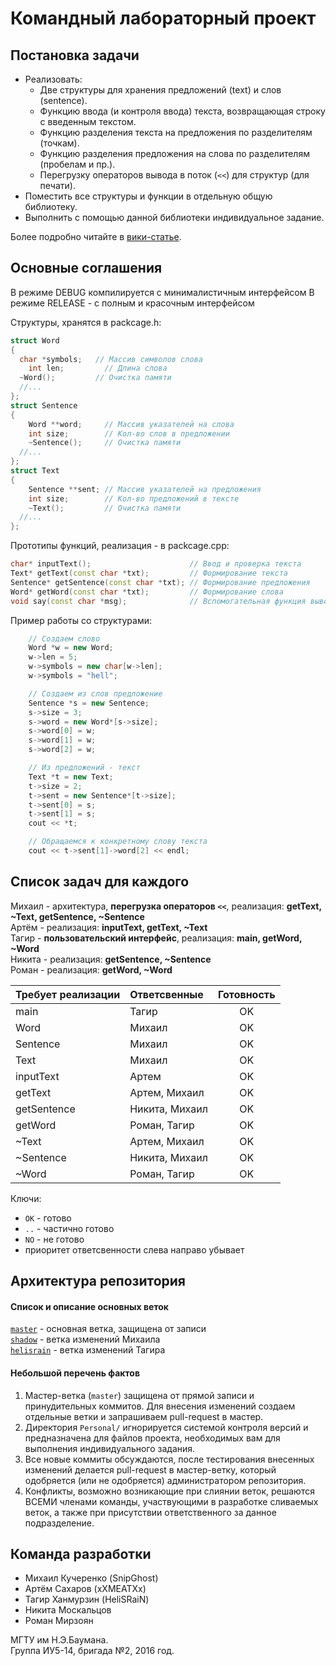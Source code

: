 # Командный лабораторный проект #

## Постановка задачи ##

- Реализовать:  
  - Две структуры для хранения предложений (text) и слов (sentence).  
  - Функцию ввода (и контроля ввода) текста, возвращающая строку с введенным текстом.
  - Функцию разделения текста на предложения по разделителям (точкам).  
  - Функцию разделения предложения на слова по разделителям (пробелам и пр.).  
  - Перегрузку операторов вывода в поток (`<<`) для структур (для печати).  
- Поместить все структуры и функции в отдельную общую библиотеку.  
- Выполнить с помощью данной библиотеки индивидуальное задание.  

Более подробно читайте в [вики-статье][wiki-post].

[wiki-post]: <https://github.com/MATNR/HomeWork/wiki/Постановка-задачи>

## Основные соглашения ##

В режиме DEBUG компилируется с минималистичным интерфейсом
В режиме RELEASE - с полным и красочным интерфейсом

Структуры, хранятся в packcage.h:
```cpp
struct Word 
{
  char *symbols;   // Массив символов слова
	int len;         // Длина слова
  ~Word();         // Очистка памяти
  //...
};
struct Sentence
{
	Word **word;     // Массив указателей на слова
	int size;        // Кол-во слов в предложении
	~Sentence();     // Очистка памяти
  //...
};
struct Text
{
	Sentence **sent; // Массив указателей на предложения
	int size;        // Кол-во предложений в тексте
	~Text();         // Очистка памяти
  //...
};
```

Прототипы функций, реализация - в packcage.cpp:
```cpp
char* inputText();                      // Ввод и проверка текста
Text* getText(const char *txt);         // Формирование текста
Sentence* getSentence(const char *txt); // Формирование предложения
Word* getWord(const char *txt);         // Формирование слова
void say(const char *msg);              // Вспомогательная функция вывода
```

Пример работы со структурами:
```cpp
  	// Создаем слово
 	Word *w = new Word;
	w->len = 5;
	w->symbols = new char[w->len];
	w->symbols = "hell";

  	// Создаем из слов предложение
	Sentence *s = new Sentence;
	s->size = 3;
	s->word = new Word*[s->size];
	s->word[0] = w;
	s->word[1] = w;
	s->word[2] = w;

  	// Из предложений - текст
	Text *t = new Text;
	t->size = 2;
	t->sent = new Sentence*[t->size];
	t->sent[0] = s;
	t->sent[1] = s;
	cout << *t;

  	// Обращаемся к конкретному слову текста
  	cout << t->sent[1]->word[2] << endl; 
```

## Список задач для каждого ##

Михаил - архитектура, **перегрузка операторов `<<`**, реализация: **getText, ~Text, getSentence, ~Sentence**   
Артём - реализация: **inputText, getText, ~Text**   
Тагир - **пользовательский интерфейс**, реализация: **main, getWord, ~Word**  
Никита - реализация: **getSentence, ~Sentence**   
Роман - реализация: **getWord, ~Word**  

| Требует реализации | Ответсвенные | Готовность |
| :-- | :-- | :-: |
| main | Тагир | OK |
| Word | Михаил | OK |
| Sentence | Михаил | OK |
| Text | Михаил | OK |
| inputText | Артем | OK |
| getText | Артем, Михаил | OK |
| getSentence | Никита, Михаил | OK |
| getWord | Роман, Тагир | OK |
| ~Text | Артем, Михаил | OK |
| ~Sentence | Никита, Михаил | OK |
| ~Word | Роман, Тагир | OK |

Ключи: 
- `OK` - готово  
- `..` - частично готово  
- `NO` - не готово  
- приоритет ответсвенности слева направо убывает

## Архитектура репозитория ##

#### Список и описание основных веток #####
[`master`](https://github.com/MATNR/HomeWork/tree/master) - основная ветка, защищена от записи  
[`shadow`](https://github.com/MATNR/HomeWork/tree/shadow) - ветка изменений Михаилa  
[`helisrain`](https://github.com/MATNR/HomeWork/tree/helisrain) - ветка изменений Тагира

#### Небольшой перечень фактов ####
1. Мастер-ветка (`master`) защищена от прямой записи и принудительных коммитов. Для внесения изменений создаем отдельные ветки и запрашиваем pull-request в мастер.  
2. Директория `Personal/` игнорируется системой контроля версий и предназначена для файлов проекта, необходимых вам для выполнения индивидуального задания.  
3. Все новые коммиты обсуждаются, после тестирования внесенных изменений делается pull-request в мастер-ветку, который одобряется (или не одобряется) администратором репозитория.  
4. Конфликты, возможно возникающие при слиянии веток, решаются ВСЕМИ членами команды, участвующими в разработке сливаемых веток, а также при присутствии ответственного за данное подразделение.  


## Команда разработки ##

- Михаил Кучеренко (SnipGhost)
- Артём Сахаров (xXMEATXx)
- Тагир Ханмурзин (HeliSRaiN)
- Никита Москальцов
- Роман Мирзоян

МГТУ им Н.Э.Баумана.  
Группа ИУ5-14, бригада №2, 2016 год.

